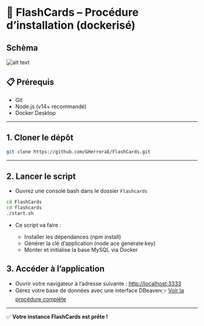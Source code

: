 # 🚀 FlashCards – Procédure d’installation (dockerisé)

## Schèma

![alt text](/dockerisation.png)

## 📋 Prérequis

- Git
- Node.js (v14+ recommandé)
- Docker Desktop

---

## 1. Cloner le dépôt

```bash
git clone https://github.com/GHerreraE/FlashCards.git
```

---

## 2. Lancer le script

- Ouvrez une console bash dans le dossier `Flashcards`

```bash
cd FlashCards
cd flashcards
./start.sh
```

- Ce script va faire :

  - Installer les dépendances (npm install)
  - Générer la clé d’application (node ace generate:key)
  - Monter et initialise la base MySQL via Docker

## 3. Accéder à l’application

- Ouvrir votre navigateur à l’adresse suivante : [http://localhost:3333](http://localhost:3333/home)
- Gérez votre base de données avec une interface DBeaver👉 [Voir la procédure complète](./connexion-db-dev.md)

---

✅ **Votre instance FlashCards est prête !**
